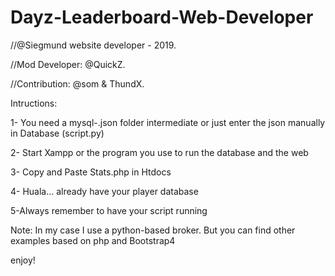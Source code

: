 # Dayz-Leaderboard-Web-Developer

//@Siegmund website developer - 2019.

//Mod Developer: @QuickZ.

//Contribution: @som & ThundX.


Intructions:

1- You need a mysql-.json folder intermediate or just enter the json manually in Database (script.py)

2- Start Xampp or the program you use to run the database and the web

3- Copy and Paste Stats.php in Htdocs

4- Huala... already have your player database

5-Always remember to have your script running



Note: In my case I use a python-based broker. But you can find other examples based on php and Bootstrap4

enjoy!
